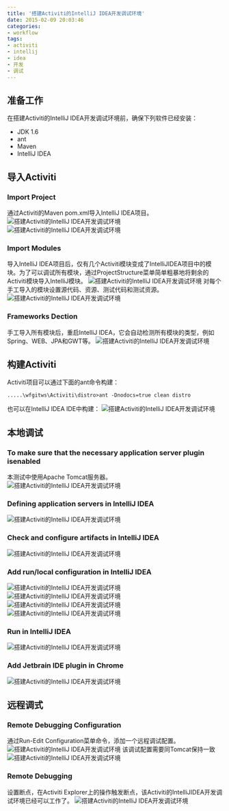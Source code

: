 ```yaml
---
title: '搭建Activiti的IntelliJ IDEA开发调试环境'
date: 2015-02-09 20:03:46
categories: 
- workflow
tags: 
- activiti
- intellij
- idea
- 开发
- 调试
---
```

## 准备工作

在搭建Activiti的IntelliJ IDEA开发调试环境前，确保下列软件已经安装：
- JDK 1.6
- ant
- Maven
- IntelliJ IDEA

## 导入Activiti

### Import Project

通过Activiti的Maven pom.xml导入IntelliJ IDEA项目。
![搭建Activiti的IntelliJ IDEA开发调试环境](/images/2015/2/0026uWfMgy6PQFzq5MVad.png)![搭建Activiti的IntelliJ IDEA开发调试环境](/images/2015/2/0026uWfMgy6PQFzCm3779.png)

### Import Modules

导入IntelliJ IDEA项目后，仅有几个Activiti模块变成了IntelliJIDEA项目中的模块。为了可以调试所有模块，通过ProjectStructure菜单简单粗暴地将剩余的Activiti模块导入IntelliJ模块。
![搭建Activiti的IntelliJ IDEA开发调试环境](/images/2015/2/0026uWfMgy6PQFzVRLL2d.jpg)
对每个手工导入的模块设置源代码、资源、测试代码和测试资源。
![搭建Activiti的IntelliJ IDEA开发调试环境](/images/2015/2/0026uWfMgy6PQFAa35fa1.jpg)

### Frameworks Dection

手工导入所有模块后，重启IntelliJ IDEA，它会自动检测所有模块的类型，例如Spring、WEB、JPA和GWT等。
![搭建Activiti的IntelliJ IDEA开发调试环境](/images/2015/2/0026uWfMgy6PQFAtdYMa4.jpg)

## 构建Activiti

Activiti项目可以通过下面的ant命令构建：
```
.....\wfgitws\Activiti\distro>ant -Dnodocs=true clean distro
```

也可以在IntelliJ IDEA IDE中构建： 
![搭建Activiti的IntelliJ IDEA开发调试环境](/images/2015/2/0026uWfMgy6QCy9BYdWf8.jpg)

## 本地调试

### To make sure that the necessary application server plugin isenabled

本测试中使用Apache Tomcat服务器。
![搭建Activiti的IntelliJ IDEA开发调试环境](/images/2015/2/0026uWfMgy6QCya21ml3d.jpg)

### Defining application servers in IntelliJ IDEA

![搭建Activiti的IntelliJ IDEA开发调试环境](/images/2015/2/0026uWfMgy6QCyacONF4f.jpg)

### Check and configure artifacts in IntelliJ IDEA

![搭建Activiti的IntelliJ IDEA开发调试环境](/images/2015/2/0026uWfMgy6QCyarL8ec2.jpg)

### Add run/local configuration in IntelliJ IDEA

![搭建Activiti的IntelliJ IDEA开发调试环境](/images/2015/2/0026uWfMgy6QCyaJNYFed.jpg)
![搭建Activiti的IntelliJ IDEA开发调试环境](/images/2015/2/0026uWfMgy6QCyb0tOf8f.jpg)
![搭建Activiti的IntelliJ IDEA开发调试环境](/images/2015/2/0026uWfMgy6QCybkoCF0d.jpg)
![搭建Activiti的IntelliJ IDEA开发调试环境](/images/2015/2/0026uWfMgy6QCybJYqTfb.jpg)

### Run in IntelliJ IDEA

![搭建Activiti的IntelliJ IDEA开发调试环境](/images/2015/2/0026uWfMgy6QCyc5eosfc.jpg)

### Add Jetbrain IDE plugin in Chrome

![搭建Activiti的IntelliJ IDEA开发调试环境](/images/2015/2/0026uWfMgy6QCyeAHIw74.jpg)

## 远程调式

### Remote Debugging Configuration

通过Run-Edit Configuration菜单命令，添加一个远程调试配置。
![搭建Activiti的IntelliJ IDEA开发调试环境](/images/2015/2/0026uWfMgy6PQFAFIR0de.png)
该调试配置需要同Tomcat保持一致
![搭建Activiti的IntelliJ IDEA开发调试环境](/images/2015/2/0026uWfMgy6PQFARKXJ27.jpg)

### Remote Debugging

设置断点，在Activiti Explorer上的操作触发断点，该Activiti的IntelliJIDEA开发调试环境已经可以工作了。
![搭建Activiti的IntelliJ IDEA开发调试环境](/images/2015/2/0026uWfMgy6PQFBoB3543.jpg)